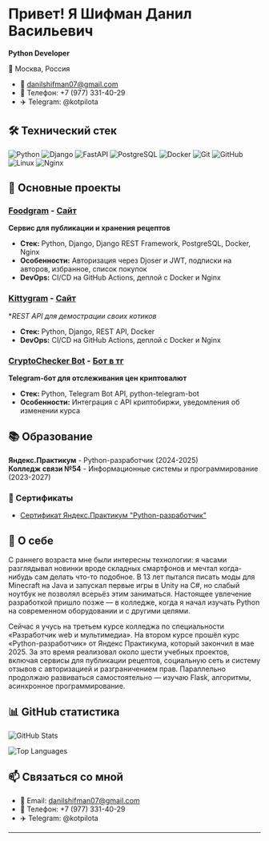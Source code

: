 # Привет! Я Шифман Данил Васильевич

**Python Developer**

📍 Москва, Россия  
- 📧 danilshifman07@gmail.com
- 📱 Телефон: +7 (977) 331-40-29
- ✈️ Telegram: @kotpilota

## 🛠 Технический стек

![Python](https://img.shields.io/badge/-Python-3776AB?style=flat&logo=python&logoColor=white)
![Django](https://img.shields.io/badge/-Django-092E20?style=flat&logo=django&logoColor=white)
![FastAPI](https://img.shields.io/badge/-FastAPI-009688?style=flat&logo=fastapi&logoColor=white)
![PostgreSQL](https://img.shields.io/badge/-PostgreSQL-336791?style=flat&logo=postgresql&logoColor=white)
![Docker](https://img.shields.io/badge/-Docker-2496ED?style=flat&logo=docker&logoColor=white)
![Git](https://img.shields.io/badge/-Git-F05032?style=flat&logo=git&logoColor=white)
![GitHub](https://img.shields.io/badge/-GitHub-181717?style=flat&logo=github&logoColor=white)
![Linux](https://img.shields.io/badge/-Linux-FCC624?style=flat&logo=linux&logoColor=black)
![Nginx](https://img.shields.io/badge/-Nginx-009639?style=flat&logo=nginx&logoColor=white)

## 📂 Основные проекты

### [Foodgram](https://github.com/Kotpilota/foodgram) - [Сайт](https://foodgram.kotpilota.ru/recipes)
**Сервис для публикации и хранения рецептов**
- **Стек:** Python, Django, Django REST Framework, PostgreSQL, Docker, Nginx
- **Особенности:** Авторизация через Djoser и JWT, подписки на авторов, избранное, список покупок
- **DevOps:** CI/CD на GitHub Actions, деплой с Docker и Nginx

### [Kittygram](https://github.com/Kotpilota/kittygram_final) - [Сайт](https://kittygram.kotpilota.ru/)
**REST API для демострации своих котиков*
- **Стек:** Python, Django, REST API, Docker
- **DevOps:** CI/CD на GitHub Actions, деплой с Docker и Nginx

### [CryptoChecker Bot](https://github.com/Kotpilota/crypto_tracker_bot) - [Бот в тг](https://t.me/FPICourseBot)
**Telegram-бот для отслеживания цен криптовалют**
- **Стек:** Python, Telegram Bot API, python-telegram-bot
- **Особенности:** Интеграция с API криптобиржи, уведомления об изменении курса

## 📚 Образование

**Яндекс.Практикум** - Python-разработчик (2024-2025)  
**Колледж связи №54** - Информационные системы и программирование (2023-2027)

### 📜 Сертификаты
- [Сертификат Яндекс.Практикум "Python-разработчик"](certificates/Сертификат_RU_Шифман_2025-9865-005.pdf)

## 🚀 О себе

С раннего возраста мне были интересны технологии: я часами разглядывал новинки вроде складных смартфонов и мечтал когда-нибудь сам делать что-то подобное. В 13 лет пытался писать моды для Minecraft на Java и запускал первые игры в Unity на C#, но слабый ноутбук не позволял всерьёз этим заниматься. Настоящее увлечение разработкой пришло позже — в колледже, когда я начал изучать Python на современном оборудовании и с другими целями.

Сейчас я учусь на третьем курсе колледжа по специальности «Разработчик web и мультимедиа». На втором курсе прошёл курс «Python-разработчик» от Яндекс Практикума, который закончил в мае 2025. За это время реализовал около шести учебных проектов, включая сервисы для публикации рецептов, социальную сеть и систему отзывов с авторизацией и разграничением прав. Параллельно продолжаю развиваться самостоятельно — изучаю Flask, алгоритмы, асинхронное программирование.

## 📊 GitHub статистика

![GitHub Stats](https://github-readme-stats.vercel.app/api?username=Kotpilota&show_icons=true&theme=default)

![Top Languages](https://github-readme-stats.vercel.app/api/top-langs/?username=Kotpilota&layout=compact&theme=default)

## 📫 Связаться со мной

- 📧 Email: danilshifman07@gmail.com
- 📱 Телефон: +7 (977) 331-40-29
- ✈️ Telegram: @kotpilota
---
